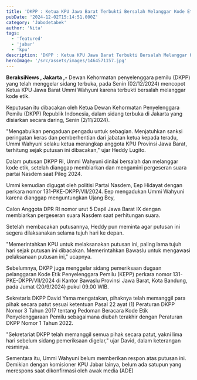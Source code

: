 ```yaml
---
title: 'DKPP : Ketua KPU Jawa Barat Terbukti Bersalah Melanggar Kode Etik'
pubDate: '2024-12-02T15:14:51.000Z'
category: 'Jabodetabek'
author: 'Nita'
tags:
  - 'featured'
  - 'jabar'
  - 'kpu'
description: 'DKPP : Ketua KPU Jawa Barat Terbukti Bersalah Melanggar Kode Etik'
heroImage: '/src/assets/images/1464571157.jpg'
---
```


**BeraksiNews , Jakarta ,-** Dewan Kehormatan penyelenggara pemilu (DKPP) yang telah menggelar sidang terbuka, pada Senin (02/12/2024) mencopot Ketua KPU Jawa Barat Ummi Wahyuni karena terbukti bersalah melanggar kode etik.

Keputusan itu dibacakan oleh Ketua Dewan Kehormatan Penyelenggara Pemilu (DKPP) Republik Indonesia, dalam sidang terbuka di Jakarta yang disiarkan secara daring, Senin (2/11/2024).

"Mengabulkan pengaduan pengadu untuk sebagian. Menjatuhkan sanksi peringatan keras dan pemberhentian dari jabatan ketua kepada teradu, Ummi Wahyuni selaku ketua merangkap anggota KPU Provinsi Jawa Barat, terhitung sejak putusan ini dibacakan," ujar Heddy Lugito.

Dalam putusan DKPP RI, Ummi Wahyuni dinilai bersalah dan melanggar kode etik, setelah dianggap membiarkan dan mengamini pergeseran suara partai Nasdem saat Pileg 2024.

Ummi kemudian digugat oleh politisi Partai Nasdem, Eep Hidayat dengan perkara nomor 131-PKE-DKPP/VII/2024. Eep mengadukan Ummi Wahyuni karena dianggap menguntungkan Ujang Bey,

Calon Anggota DPR RI nomor urut 5 Dapil Jawa Barat IX dengan membiarkan pergeseran suara Nasdem saat perhitungan suara.

Setelah membacakan putusannya, Heddy pun meminta agar putusan ini segera dilaksanakan selama tujuh hari ke depan.

"Memerintahkan KPU untuk melaksanakan putusan ini, paling lama tujuh hari sejak putusan ini dibacakan. Memerintahkan Bawaslu untuk mengawasi pelaksanaan putusan ini," ucapnya.

Sebelumnya, DKPP juga menggelar sidang pemeriksaan dugaan pelanggaran Kode Etik Penyelenggara Pemilu (KEPP) perkara nomor 131-PKE-DKPP/VII/2024 di Kantor Bawaslu Provinsi Jawa Barat, Kota Bandung, pada Jumat (20/9/2024) pukul 09.00 WIB.

Sekretaris DKPP David Yama mengatakan, pihaknya telah memanggil para pihak secara patut sesuai ketentuan Pasal 22 ayat (1) Peraturan DKPP Nomor 3 Tahun 2017 tentang Pedoman Beracara Kode Etik Penyelenggaraan Pemilu sebagaimana diubah terakhir dengan Peraturan DKPP Nomor 1 Tahun 2022.

"Sekretariat DKPP telah memanggil semua pihak secara patut, yakni lima hari sebelum sidang pemeriksaan digelar," ujar David, dalam keterangan resminya.

Sementara itu, Ummi Wahyuni belum memberikan respon atas putusan ini. Demikian dengan komisioner KPU Jabar lainya, belum ada satupun yang merespons saat dikonfirmasi oleh awak media (ADE)

